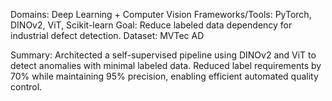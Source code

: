 Domains: Deep Learning + Computer Vision
Frameworks/Tools: PyTorch, DINOv2, ViT, Scikit-learn
Goal: Reduce labeled data dependency for industrial defect detection.
Dataset: MVTec AD

Summary: Architected a self-supervised pipeline using DINOv2 and ViT to detect anomalies with minimal labeled data. Reduced label requirements by 70% while maintaining 95% precision, enabling efficient automated quality control.

